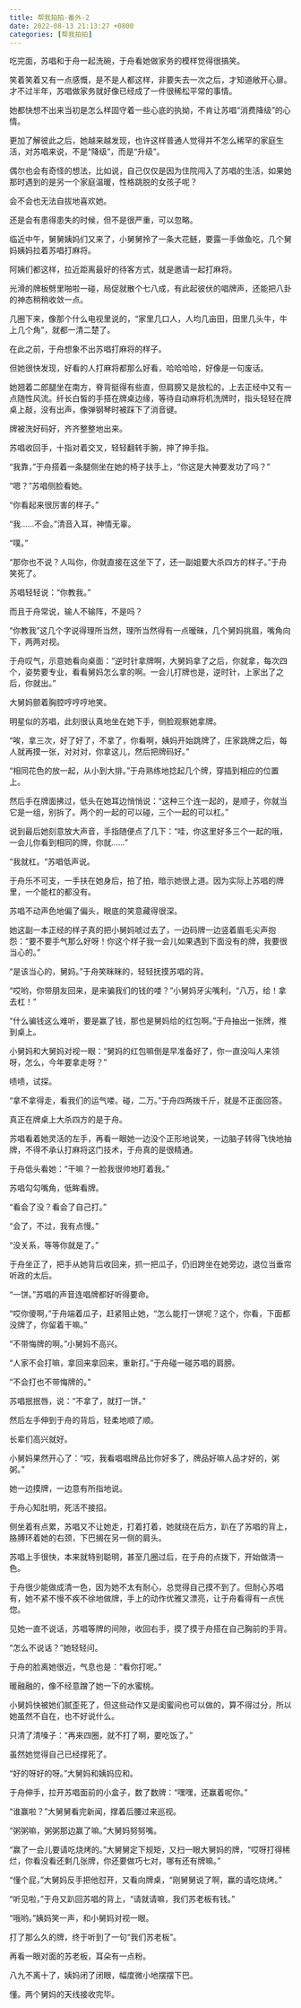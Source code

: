 ```yaml
---
title: 帮我拍拍-番外·2
date: 2022-08-13 21:13:27 +0800
categories: [帮我拍拍]
---
```


吃完面，苏唱和于舟一起洗碗，于舟看她做家务的模样觉得很搞笑。

笑着笑着又有一点感慨，是不是人都这样，非要失去一次之后，才知道敞开心扉。才不过半年，苏唱做家务就好像已经成了一件很稀松平常的事情。

她都快想不出来当初是怎么样固守着一些心底的执拗，不肯让苏唱“消费降级”的心情。

更加了解彼此之后，她越来越发现，也许这样普通人觉得并不怎么稀罕的家庭生活，对苏唱来说，不是“降级”，而是“升级”。

偶尔也会有奇怪的想法，比如说，自己仅仅是因为住院闯入了苏唱的生活，如果她那时遇到的是另一个家庭温暖，性格跳脱的女孩子呢？

会不会也无法自拔地喜欢她。

还是会有患得患失的时候，但不是很严重，可以忽略。

临近中午，舅舅姨妈们又来了，小舅舅拎了一条大花鲢，要露一手做鱼吃，几个舅妈姨妈拉着苏唱打麻将。

阿姨们都这样，拉近距离最好的待客方式，就是邀请一起打麻将。

光滑的牌板劈里啪啦一碰，局促就散个七八成，有此起彼伏的唱牌声，还能把八卦的神态稍稍收敛一点。

几圈下来，像那个什么电视里说的，“家里几口人，人均几亩田，田里几头牛，牛上几个角”，就都一清二楚了。

在此之前，于舟想象不出苏唱打麻将的样子。

但她很快发现，好看的人打麻将都那么好看，哈哈哈哈，好像是一句废话。

她翘着二郎腿坐在南方，脊背挺得有些直，但肩膀又是放松的，上去正经中又有一点随性风流。纤长白皙的手搭在牌桌边缘，等待自动麻将机洗牌时，指头轻轻在牌桌上敲，没有出声，像弹钢琴时被踩下了消音键。

牌被洗好码好，齐齐整整地出来。

苏唱收回手，十指对着交叉，轻轻翻转手腕，抻了抻手指。

“我靠，”于舟搭着一条腿侧坐在她的椅子扶手上，“你这是大神要发功了吗？”

“嗯？”苏唱侧脸看她。

“你看起来很厉害的样子。”

“我……不会。”清音入耳，神情无辜。

“噗。”

“那你也不说？人叫你，你就直接在这坐下了，还一副姐要大杀四方的样子。”于舟笑死了。

苏唱轻轻说：“你教我。”

而且于舟常说，输人不输阵，不是吗？

“你教我”这几个字说得理所当然，理所当然得有一点暧昧，几个舅妈挑眉，嘴角向下，两两对视。

于舟叹气，示意她看向桌面：“逆时针拿牌啊，大舅妈拿了之后，你就拿，每次四个，姿势要专业，看看舅妈怎么拿的啊。一会儿打牌也是，逆时针，上家出了之后，你就出。”

大舅妈颤着胸腔哼哼哼地笑。

明星似的苏唱，此刻很认真地坐在她下手，侧脸观察她拿牌。

“唉，拿三次，好了好了，不拿了，你看啊，姨妈开始跳牌了，庄家跳牌之后，每人就再摸一张，对对对，你拿这儿，然后把牌码好。”

“相同花色的放一起，从小到大排。”于舟熟练地捻起几个牌，穿插到相应的位置上。

然后手在牌面拂过，低头在她耳边悄悄说：“这种三个连一起的，是顺子，你就当它是一组，别拆了。两个的一起的可以碰，三个一起的可以杠。”

说到最后她刻意放大声音，手指随便点了几下：“哇，你这里好多三个一起的哦，一会儿你看到相同的牌，你就……”

“我就杠。“苏唱低声说。

于舟乐不可支，一手扶在她身后，拍了拍，暗示她很上道。因为实际上苏唱的牌里，一个能杠的都没有。

苏唱不动声色地偏了偏头，眼底的笑意藏得很深。

她这副一本正经的样子真的把小舅妈唬过去了，一边码牌一边竖着眉毛尖声抱怨：“要不要手气那么好呀！你这个样子我一会儿如果遇到下面没有的牌，我要很当心的。”

“是该当心的，舅妈。”于舟笑眯眯的，轻轻抚摸苏唱的背。

“哎哟，你带朋友回来，是来骗我们的钱的喽？”小舅妈牙尖嘴利，“八万，给！拿去杠！”

“什么骗钱这么难听，要是赢了钱，那也是舅妈给的红包啊。”于舟抽出一张牌，推到桌上。

小舅妈和大舅妈对视一眼：“舅妈的红包嘛倒是早准备好了，你一直没叫人来领呀，怎么，今年要拿走呀？”

啧啧，试探。

“拿不拿得走，看我们的运气喽。碰，二万。”于舟四两拨千斤，就是不正面回答。

真正在牌桌上大杀四方的是于舟。

苏唱看着她灵活的左手，再看一眼她一边没个正形地说笑，一边脑子转得飞快地抽牌，不得不承认打麻将这门技术，于舟真的是很精通。

于舟低头看她：“干嘛？一脸我很帅地盯着我。”

苏唱勾勾嘴角，低眸看牌。

“看会了没？看会了自己打。”

“会了，不过，我有点慢。”

“没关系，等等你就是了。”

于舟坐正了，把手从她背后收回来，抓一把瓜子，仍旧跨坐在她旁边，退位当垂帘听政的太后。

“一饼。”苏唱的声音连唱牌都好听得要命。

“哎你傻啊，”于舟端着瓜子，赶紧阻止她，“怎么能打一饼呢？这个，你看，下面都没牌了，你留着干嘛。”

“不带悔牌的啊。”小舅妈不高兴。

“人家不会打嘛，拿回来拿回来，重新打。”于舟碰一碰苏唱的肩膀。

“不会打也不带悔牌的。”

苏唱抿抿唇，说：“不拿了，就打一饼。”

然后左手伸到于舟的背后，轻柔地顺了顺。

长辈们高兴就好。

小舅妈果然开心了：“哎，我看唱唱牌品比你好多了，牌品好嘛人品才好的，粥粥。”

她一边摸牌，一边意有所指地说。

于舟心知肚明，死活不接招。

侧坐着有点累，苏唱又不让她走，打着打着，她就绕在后方，趴在了苏唱的背上，胳膊环着她的右颈，下巴搁在另一侧的肩头。

苏唱上手很快，本来就特别聪明，甚至几圈过后，在于舟的点拨下，开始做清一色。

于舟很少能做成清一色，因为她不太有耐心，总觉得自己摸不到了。但耐心苏唱有，她不紧不慢不疾不徐地做牌，手上的动作优雅又漂亮，让于舟看得有一点恍惚。

见她一直不说话，苏唱等牌的间隙，收回右手，摸了摸于舟搭在自己胸前的手背。

“怎么不说话？”她轻轻问。

于舟的脸离她很近，气息也是：“看你打呢。”

暖融融的，像不经意蹭了她一下的水蜜桃。

小舅妈快被她们腻歪死了，但这些动作又是闺蜜间也可以做的，算不得过分，所以她虽然不自在，也不好说什么。

只清了清嗓子：“再来四圈，就不打了啊，要吃饭了。”

虽然她觉得自己已经撑死了。

“好的呀好的呀。”大舅妈和姨妈应和。

于舟伸手，拉开苏唱面前的小盒子，数了数牌：“嘿嘿，还赢着呢你。”

“谁赢啦？”大舅舅看完新闻，撑着后腰过来巡视。

“粥粥嘛，粥粥那边赢了嘛。”大舅妈努努嘴。

“赢了一会儿要请吃烧烤的。”大舅舅定下规矩，又扫一眼大舅妈的牌，“哎呀打得稀烂，你看没看还剩几张牌，你还要做巧七对，哪有还有牌嘛。”

“懂个屁，”大舅妈反手把他怼开，又看向牌桌，“刚舅舅说了啊，赢的请吃烧烤。”

“听见啦，”于舟又趴回苏唱的背上，“请就请嘛，我们苏老板有钱。”

“哦哟。”姨妈笑一声，和小舅妈对视一眼。

打了那么久的牌，终于听到了一句“我们苏老板”。

再看一眼对面的苏老板，耳朵有一点粉。

八九不离十了，姨妈闭了闭眼，幅度微小地摆摆下巴。

懂。两个舅妈的天线接收完毕。

